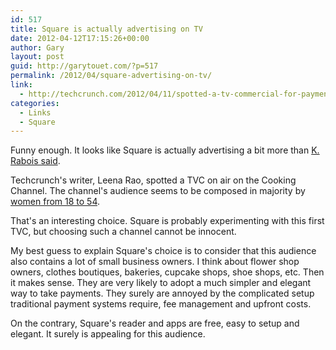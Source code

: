 ```yaml
---
id: 517
title: Square is actually advertising on TV
date: 2012-04-12T17:15:26+00:00
author: Gary
layout: post
guid: http://garytouet.com/?p=517
permalink: /2012/04/square-advertising-on-tv/
link:
  - http://techcrunch.com/2012/04/11/spotted-a-tv-commercial-for-payments-company-square/
categories:
  - Links
  - Square
---
```


Funny enough. It looks like Square is actually advertising a bit more than <a href="http://garytouet.com/2012/04/keith-rabois-square-advertising/">K. Rabois said</a>.

Techcrunch's writer, Leena Rao, spotted a TVC on air on the Cooking Channel. The channel's audience seems to be composed in majority by <a href="http://www.nypost.com/p/news/business/chefs_losing_heat_s6K48Z0ZZNMZ6g6QEfsl3M">women from 18 to 54</a>. 

That's an interesting choice. Square is probably experimenting with this first TVC, but choosing such a channel cannot be innocent. 

My best guess to explain Square's choice is to consider that this audience also contains a lot of small business owners. I think about flower shop owners, clothes boutiques, bakeries, cupcake shops, shoe shops, etc. Then it makes sense. They are very likely to adopt a much simpler and elegant way to take payments. They surely are annoyed by the complicated setup traditional payment systems require, fee management and upfront costs. 

On the contrary, Square's reader and apps are free, easy to setup and elegant. It surely is appealing for this audience.
